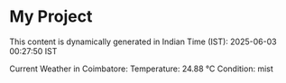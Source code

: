 # My Project

This content is dynamically generated in Indian Time (IST): 2025-06-03 00:27:50 IST


Current Weather in Coimbatore:
Temperature: 24.88 °C
Condition: mist
